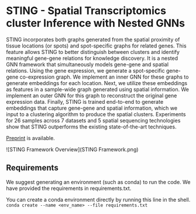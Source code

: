 # STING - Spatial Transcriptomics cluster Inference with Nested GNNs

STING incorporates both graphs generated from the spatial proximity of tissue locations (or spots) and spot-specific graphs for related genes. This feature allows STING to better distinguish between clusters and identify meaningful gene-gene relations for knowledge discovery. It is a nested GNN framework that simultaneously models gene-gene and spatial relations. Using the gene expression, we generate a spot-specific gene-gene co-expression graph. We implement an inner GNN for these graphs to generate embeddings for each location. Next, we utilize these embeddings as features in a sample-wide graph generated using spatial information. We implement an outer GNN for this graph to reconstruct the original gene expression data. Finally, STING is trained end-to-end to generate embeddings that capture gene-gene and spatial information, which we input to a clustering algorithm to produce the spatial clusters. Experiments for 26 samples across 7 datasets and 5 spatial sequencing technologies show that STING outperforms the existing state-of-the-art techniques.

[Preprint](https://www.biorxiv.org/content/10.1101/2025.02.03.636316v1.abstract) is available.

![STING Framework Overview](STING Framework.png)

## Requirements
We suggest generating an environment (such as conda) to run the code. We have provided the requirements in requirements.txt.

You can create a conda environment directly by running this line in the shell.
`conda create --name <env_name> --file requirements.txt`
